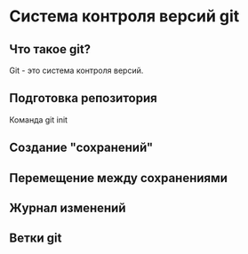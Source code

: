 # Система контроля версий git

## Что такое git?
Git - это система контроля версий.
## Подготовка репозитория
Команда git init
## Создание "сохранений"

## Перемещение между сохранениями

## Журнал изменений

## Ветки git